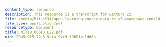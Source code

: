 ```yaml
---
content_type: resource
description: This resource is a transcript for Lecture 22.
file: /media/https%3A/open-learning-course-data-rc.s3.amazonaws.com/18-06-linear-algebra-spring-2010/29a5c9f572b39efa94c91969f4c1dd8b_MIT18_06S10_L22.pdf
file_type: application/pdf
resourcetype: Document
title: MIT18_06S10_L22.pdf
uid: 29a5c9f5-72b3-9efa-94c9-1969f4c1dd8b
---
```


